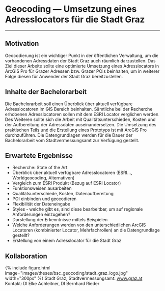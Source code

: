 # Geocoding — Umsetzung eines Adresslocators für die Stadt Graz

---
## Motivation
Geocodierung ist ein wichtiger Punkt in der öffentlichen Verwaltung, um die vorhandenen Adressdaten der Stadt Graz auch räumlich darzustellen. Das Ziel dieser Arbeite sollte eine optimierte Umsetzung eines Adresslocators in ArcGIS Pro für Grazer Adressen bzw. Grazer POIs beinhalten, um in weiterer Folge diesen für Anwender der Stadt Graz bereitzustellen.

## Inhalte der Bachelorarbeit
Die Bachelorarbeit soll einen Überblick über aktuell verfügbare Adresslocatoren im GIS Bereich beinhalten. Sämtliche bei der Recherche erhobenen Adresslocatoren sollen mit dem ESRI Locator verglichen werden. Des Weiteren sollte sich die Arbeit mit Qualitätsunterschieden, Kosten und der Aufbereitung der Adressdaten auseinandersetzen. Die Umsetzung des praktischen Teils und die Erstellung eines Prototyps ist mit ArcGIS Pro durchzuführen. Die Datengrundlagen werden für die Dauer der Bachelorarbeit vom Stadtvermessungsamt zur Verfügung gestellt.

## Erwartete Ergebnisse
* Recherche: State of the Art
* Überblick über aktuell verfügbare Adresslocatoren (ESRI..., Worldgeocoding, Alternativen)
* Vergleich zum ESRI Produkt (Bezug auf ESRI Locator)
* Funktionsweisen ausarbeiten
* Qualitätsunterschiede, Kosten, Datenaufbereitung
* POI einbinden und geocodieren
* Flexibilität der Dateneingabe
* Styles - welche gibt es, sind diese bearbeitbar, um auf regionale Anforderungen einzugehen?
* Darstellung der Erkenntnisse mittels Beispielen
* Welche Anforderungen werden von den unterschiedlichen ArcGIS Locatoren (kombinierter Locator, Mehrfachrollen) an die Datengrundlage gestellt?
* Erstellung von einem Adresslocator für die Stadt Graz

## Kollaboration
{% 
    include figure.html 
    image="images/theses/bsc_geocoding/stadt_graz_logo.jpg" 
    width="300px" 
%}
Stadt Graz, Stadtvermessungsamt: www.graz.at
Kontakt: DI Elke Achleitner, DI Bernhard Rieder

